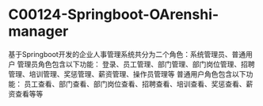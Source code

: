 # C00124-Springboot-OArenshi-manager
基于Springboot开发的企业人事管理系统共分为二个角色：系统管理员、普通用户 管理员角色包含以下功能：  登录、员工管理、部门管理、部门岗位管理、招聘管理、培训管理、奖惩管理、薪资管理、操作员管理等  普通用户角色包含以下功能：  员工查看、部门查看、部门岗位查看、招聘查看、培训查看、奖惩查看、薪资查看等等
